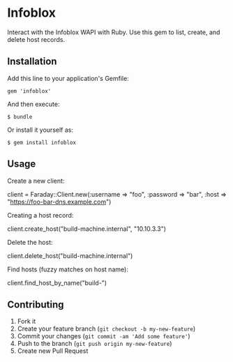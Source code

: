 # Infoblox

Interact with the Infoblox WAPI with Ruby.  Use this gem to list, create, and delete host records. 

## Installation

Add this line to your application's Gemfile:

    gem 'infoblox'

And then execute:

    $ bundle

Or install it yourself as:

    $ gem install infoblox

## Usage

Create a new client: 
  
  client = Faraday::Client.new(:username => "foo", :password => "bar", :host => "https://foo-bar-dns.example.com")

Creating a host record: 

  client.create_host("build-machine.internal", "10.10.3.3")
  
Delete the host: 
  
  client.delete_host("build-machine.internal")

Find hosts (fuzzy matches on host name): 

  client.find_host_by_name("build-")

## Contributing

1. Fork it
2. Create your feature branch (`git checkout -b my-new-feature`)
3. Commit your changes (`git commit -am 'Add some feature'`)
4. Push to the branch (`git push origin my-new-feature`)
5. Create new Pull Request

